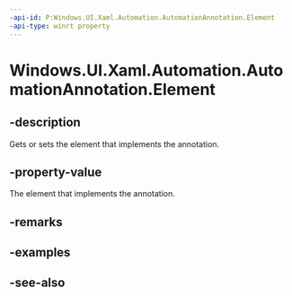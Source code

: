 ```yaml
---
-api-id: P:Windows.UI.Xaml.Automation.AutomationAnnotation.Element
-api-type: winrt property
---
```


<!-- Property syntax
public Windows.UI.Xaml.UIElement Element { get;  set; }
-->

# Windows.UI.Xaml.Automation.AutomationAnnotation.Element

## -description
Gets or sets the element that implements the annotation.



## -property-value
The element that implements the annotation.

## -remarks

## -examples

## -see-also
